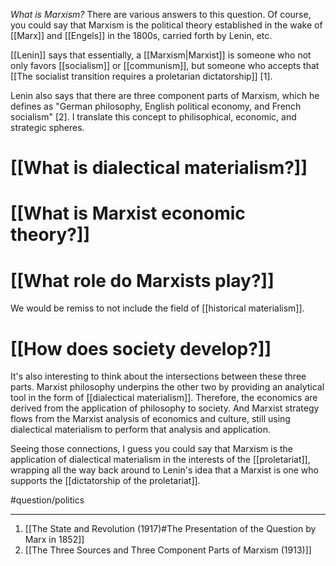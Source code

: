 *What is Marxism?* There are various answers to this question. Of course, you could say that Marxism is the political theory established in the wake of [[Marx]] and [[Engels]] in the 1800s, carried forth by Lenin, etc. 

[[Lenin]] says that essentially, a [[Marxism|Marxist]] is someone who not only favors [[socialism]] or [[communism]], but someone who accepts that [[The socialist transition requires a proletarian dictatorship]] [1].

Lenin also says that there are three component parts of Marxism, which he defines as "German philosophy, English political economy, and French socialism" [2]. I translate this concept to philisophical, economic, and strategic spheres.
# [[What is dialectical materialism?]]
# [[What is Marxist economic theory?]]
# [[What role do Marxists play?]]

We would be remiss to not include the field of [[historical materialism]]. 
# [[How does society develop?]]

It's also interesting to think about the intersections between these three parts. Marxist philosophy underpins the other two by providing an analytical tool in the form of [[dialectical materialism]]. Therefore, the economics are derived from the application of philosophy to society. And Marxist strategy flows from the Marxist analysis of economics and culture, still using dialectical materialism to perform that analysis and application. 

Seeing those connections, I guess you could say that Marxism is the application of dialectical materialism in the interests of the [[proletariat]], wrapping all the way back around to Lenin's idea that a Marxist is one who supports the [[dictatorship of the proletariat]]. 

#question/politics

---
1. [[The State and Revolution (1917)#The Presentation of the Question by Marx in 1852]]
2. [[The Three Sources and Three Component Parts of Marxism (1913)]]